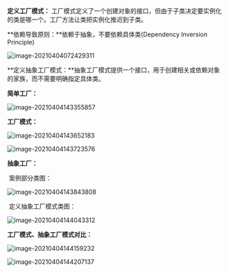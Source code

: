 **定义工厂模式：** 工厂模式定义了一个创建对象的接口，但由于子类决定要实例化的类是哪一个。工厂方法让类把实例化推迟到子类。

**依赖导致原则：**依赖于抽象，不要依赖具体类(Dependency Inversion Principle)

![image-20210404072429311](工厂模式.assets/image-20210404072429311.png)

**定义抽象工厂模式：**抽象工厂模式提供一个接口，用于创建相关或依赖对象的家族，而不需要明确指定具体类。

**简单工厂：**

![image-20210404143355857](工厂模式.assets/image-20210404143355857.png)

**工厂模式：**

![image-20210404143652183](工厂模式.assets/image-20210404143652183.png)

![image-20210404143723576](工厂模式.assets/image-20210404143723576.png)

**抽象工厂：**

​		案例部分类图：

![image-20210404143843808](工厂模式.assets/image-20210404143843808.png)

​		定义抽象工厂模式类图：

![image-20210404144043312](工厂模式.assets/image-20210404144043312.png)

**工厂模式、抽象工厂模式对比：**

![image-20210404144159232](工厂模式.assets/image-20210404144159232.png)

![image-20210404144207137](工厂模式.assets/image-20210404144207137.png)